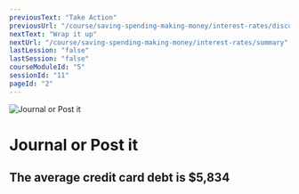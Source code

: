 ```yaml
---
previousText: "Take Action"
previousUrl: "/course/saving-spending-making-money/interest-rates/discussion"
nextText: "Wrap it up"
nextUrl: "/course/saving-spending-making-money/interest-rates/summary"
lastLession: "false"
lastSession: "false"
courseModuleId: "5"
sessionId: "11"
pageId: "2"
---
```



![Journal or Post it](/assets/img/journal-it.png)
# Journal or Post it
## The average credit card debt is  $5,834 
<!-- <sparkle-quiz question-id="231"></sparkle-quiz>
<sparkle-quiz question-id="232"></sparkle-quiz> -->
<sparkle-feed-post assignment-name="What is the secret to avoiding credit card debt?" ></sparkle-feed-post>
<sparkle-feed-post assignment-name="What is the next best action, if that is not possible?" ></sparkle-feed-post>
